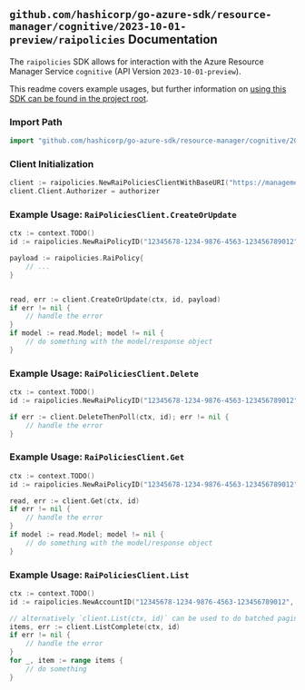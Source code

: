 
## `github.com/hashicorp/go-azure-sdk/resource-manager/cognitive/2023-10-01-preview/raipolicies` Documentation

The `raipolicies` SDK allows for interaction with the Azure Resource Manager Service `cognitive` (API Version `2023-10-01-preview`).

This readme covers example usages, but further information on [using this SDK can be found in the project root](https://github.com/hashicorp/go-azure-sdk/tree/main/docs).

### Import Path

```go
import "github.com/hashicorp/go-azure-sdk/resource-manager/cognitive/2023-10-01-preview/raipolicies"
```


### Client Initialization

```go
client := raipolicies.NewRaiPoliciesClientWithBaseURI("https://management.azure.com")
client.Client.Authorizer = authorizer
```


### Example Usage: `RaiPoliciesClient.CreateOrUpdate`

```go
ctx := context.TODO()
id := raipolicies.NewRaiPolicyID("12345678-1234-9876-4563-123456789012", "example-resource-group", "accountValue", "raiPolicyValue")

payload := raipolicies.RaiPolicy{
	// ...
}


read, err := client.CreateOrUpdate(ctx, id, payload)
if err != nil {
	// handle the error
}
if model := read.Model; model != nil {
	// do something with the model/response object
}
```


### Example Usage: `RaiPoliciesClient.Delete`

```go
ctx := context.TODO()
id := raipolicies.NewRaiPolicyID("12345678-1234-9876-4563-123456789012", "example-resource-group", "accountValue", "raiPolicyValue")

if err := client.DeleteThenPoll(ctx, id); err != nil {
	// handle the error
}
```


### Example Usage: `RaiPoliciesClient.Get`

```go
ctx := context.TODO()
id := raipolicies.NewRaiPolicyID("12345678-1234-9876-4563-123456789012", "example-resource-group", "accountValue", "raiPolicyValue")

read, err := client.Get(ctx, id)
if err != nil {
	// handle the error
}
if model := read.Model; model != nil {
	// do something with the model/response object
}
```


### Example Usage: `RaiPoliciesClient.List`

```go
ctx := context.TODO()
id := raipolicies.NewAccountID("12345678-1234-9876-4563-123456789012", "example-resource-group", "accountValue")

// alternatively `client.List(ctx, id)` can be used to do batched pagination
items, err := client.ListComplete(ctx, id)
if err != nil {
	// handle the error
}
for _, item := range items {
	// do something
}
```
